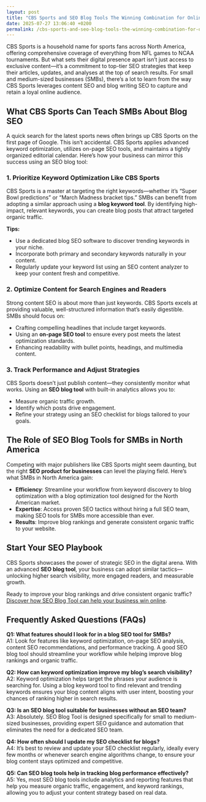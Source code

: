 ```yaml
---
layout: post
title: "CBS Sports and SEO Blog Tools The Winning Combination for Online Visibility"
date: 2025-07-27 13:06:40 +0200
permalink: /cbs-sports-and-seo-blog-tools-the-winning-combination-for-online-visibility/
---
```

CBS Sports is a household name for sports fans across North America, offering comprehensive coverage of everything from NFL games to NCAA tournaments. But what sets their digital presence apart isn’t just access to exclusive content—it’s a commitment to top-tier SEO strategies that keep their articles, updates, and analyses at the top of search results. For small and medium-sized businesses (SMBs), there’s a lot to learn from the way CBS Sports leverages content SEO and blog writing SEO to capture and retain a loyal online audience.

## What CBS Sports Can Teach SMBs About Blog SEO

A quick search for the latest sports news often brings up CBS Sports on the first page of Google. This isn’t accidental. CBS Sports applies advanced keyword optimization, utilizes on-page SEO tools, and maintains a tightly organized editorial calendar. Here’s how your business can mirror this success using an SEO blog tool:

### 1. Prioritize Keyword Optimization Like CBS Sports

CBS Sports is a master at targeting the right keywords—whether it’s “Super Bowl predictions” or “March Madness bracket tips.” SMBs can benefit from adopting a similar approach using a **blog keyword tool**. By identifying high-impact, relevant keywords, you can create blog posts that attract targeted organic traffic.

**Tips:**
- Use a dedicated blog SEO software to discover trending keywords in your niche.
- Incorporate both primary and secondary keywords naturally in your content.
- Regularly update your keyword list using an SEO content analyzer to keep your content fresh and competitive.

### 2. Optimize Content for Search Engines and Readers

Strong content SEO is about more than just keywords. CBS Sports excels at providing valuable, well-structured information that’s easily digestible. SMBs should focus on:

- Crafting compelling headlines that include target keywords.
- Using an **on-page SEO tool** to ensure every post meets the latest optimization standards.
- Enhancing readability with bullet points, headings, and multimedia content.

### 3. Track Performance and Adjust Strategies

CBS Sports doesn’t just publish content—they consistently monitor what works. Using an **SEO blog tool** with built-in analytics allows you to:

- Measure organic traffic growth.
- Identify which posts drive engagement.
- Refine your strategy using an SEO checklist for blogs tailored to your goals.

## The Role of SEO Blog Tools for SMBs in North America

Competing with major publishers like CBS Sports might seem daunting, but the right **SEO product for businesses** can level the playing field. Here’s what SMBs in North America gain:

- **Efficiency**: Streamline your workflow from keyword discovery to blog optimization with a blog optimization tool designed for the North American market.
- **Expertise**: Access proven SEO tactics without hiring a full SEO team, making SEO tools for SMBs more accessible than ever.
- **Results**: Improve blog rankings and generate consistent organic traffic to your website.

## Start Your SEO Playbook

CBS Sports showcases the power of strategic SEO in the digital arena. With an advanced **SEO blog tool**, your business can adopt similar tactics—unlocking higher search visibility, more engaged readers, and measurable growth.

Ready to improve your blog rankings and drive consistent organic traffic? [Discover how SEO Blog Tool can help your business win online](https://seoblogtool.com/).

## Frequently Asked Questions (FAQs)

**Q1: What features should I look for in a blog SEO tool for SMBs?**  
A1: Look for features like keyword optimization, on-page SEO analysis, content SEO recommendations, and performance tracking. A good SEO blog tool should streamline your workflow while helping improve blog rankings and organic traffic.

**Q2: How can keyword optimization improve my blog’s search visibility?**  
A2: Keyword optimization helps target the phrases your audience is searching for. Using a blog keyword tool to find relevant and trending keywords ensures your blog content aligns with user intent, boosting your chances of ranking higher in search results.

**Q3: Is an SEO blog tool suitable for businesses without an SEO team?**  
A3: Absolutely. SEO Blog Tool is designed specifically for small to medium-sized businesses, providing expert SEO guidance and automation that eliminates the need for a dedicated SEO team.

**Q4: How often should I update my SEO checklist for blogs?**  
A4: It’s best to review and update your SEO checklist regularly, ideally every few months or whenever search engine algorithms change, to ensure your blog content stays optimized and competitive.

**Q5: Can SEO blog tools help in tracking blog performance effectively?**  
A5: Yes, most SEO blog tools include analytics and reporting features that help you measure organic traffic, engagement, and keyword rankings, allowing you to adjust your content strategy based on real data.

<script type="application/ld+json">
{
  "@context": "https://schema.org",
  "@type": "BlogPosting",
  "headline": "CBS Sports and SEO Blog Tools The Winning Combination for Online Visibility",
  "description": "Explore how CBS Sports uses advanced SEO strategies and how SMBs can leverage SEO blog tools to improve content SEO, keyword optimization, and blog rankings.",
  "author": {
    "@type": "Person",
    "name": "SEO Blog Tool"
  },
  "publisher": {
    "@type": "Person",
    "name": "SEO Blog Tool"
  },
  "datePublished": "2024-06-01",
  "mainEntityOfPage": {
    "@type": "WebPage",
    "@id": "https://seoblogtool.com/blog/cbs-sports-seo-blog-tools"
  }
}
</script>

<script type="application/ld+json">
{
  "@context": "https://schema.org",
  "@type": "FAQPage",
  "mainEntity": [
    {
      "@type": "Question",
      "name": "What features should I look for in a blog SEO tool for SMBs?",
      "acceptedAnswer": {
        "@type": "Answer",
        "text": "Look for features like keyword optimization, on-page SEO analysis, content SEO recommendations, and performance tracking. A good SEO blog tool should streamline your workflow while helping improve blog rankings and organic traffic."
      }
    },
    {
      "@type": "Question",
      "name": "How can keyword optimization improve my blog’s search visibility?",
      "acceptedAnswer": {
        "@type": "Answer",
        "text": "Keyword optimization helps target the phrases your audience is searching for. Using a blog keyword tool to find relevant and trending keywords ensures your blog content aligns with user intent, boosting your chances of ranking higher in search results."
      }
    },
    {
      "@type": "Question",
      "name": "Is an SEO blog tool suitable for businesses without an SEO team?",
      "acceptedAnswer": {
        "@type": "Answer",
        "text": "Absolutely. SEO Blog Tool is designed specifically for small to medium-sized businesses, providing expert SEO guidance and automation that eliminates the need for a dedicated SEO team."
      }
    },
    {
      "@type": "Question",
      "name": "How often should I update my SEO checklist for blogs?",
      "acceptedAnswer": {
        "@type": "Answer",
        "text": "It’s best to review and update your SEO checklist regularly, ideally every few months or whenever search engine algorithms change, to ensure your blog content stays optimized and competitive."
      }
    },
    {
      "@type": "Question",
      "name": "Can SEO blog tools help in tracking blog performance effectively?",
      "acceptedAnswer": {
        "@type": "Answer",
        "text": "Yes, most SEO blog tools include analytics and reporting features that help you measure organic traffic, engagement, and keyword rankings, allowing you to adjust your content strategy based on real data."
      }
    }
  ]
}
</script>